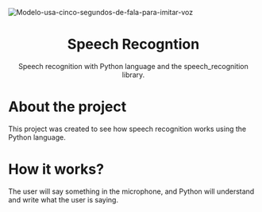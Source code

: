 ![Modelo-usa-cinco-segundos-de-fala-para-imitar-voz](https://user-images.githubusercontent.com/51414398/106071360-f38f5900-60e4-11eb-865c-098c6d235b86.jpg)

<h1 align="center">Speech Recogntion</h1>

<p align="center">Speech recognition with Python language and the speech_recognition library.</p>

# About the project

This project was created to see how speech recognition works using the Python language.

# How it works?

The user will say something in the microphone, and Python will understand and write what the user is saying.
